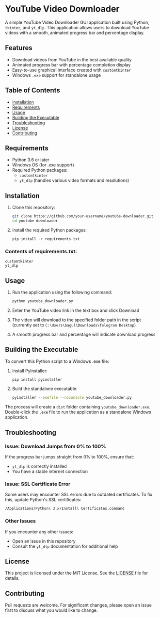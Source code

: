 # YouTube Video Downloader

A simple YouTube Video Downloader GUI application built using Python, `tkinter`, and `yt_dlp`. This application allows users to download YouTube videos with a smooth, animated progress bar and percentage display.

## Features

- Download videos from YouTube in the best available quality
- Animated progress bar with percentage completion display
- Easy-to-use graphical interface created with `customtkinter`
- Windows `.exe` support for standalone usage

## Table of Contents

- [Installation](#installation)
- [Requirements](#requirements)
- [Usage](#usage)
- [Building the Executable](#building-the-executable)
- [Troubleshooting](#troubleshooting)
- [License](#license)
- [Contributing](#contributing)

## Requirements

- Python 3.6 or later
- Windows OS (for .exe support)
- Required Python packages:
  - `customtkinter`
  - `yt_dlp` (handles various video formats and resolutions)

## Installation

1. Clone this repository:
   ```bash
   git clone https://github.com/your-username/youtube-downloader.git
   cd youtube-downloader
   ```

2. Install the required Python packages:
   ```bash
   pip install -r requirements.txt
   ```

### Contents of requirements.txt:
```plaintext
customtkinter
yt_dlp
```

## Usage

1. Run the application using the following command:
   ```bash
   python youtube_downloader.py
   ```

2. Enter the YouTube video link in the text box and click Download
3. The video will download to the specified folder path in the script (currently set to `C:\Users\bagul\Downloads\Telegram Desktop`)
4. A smooth progress bar and percentage will indicate download progress

## Building the Executable

To convert this Python script to a Windows .exe file:

1. Install PyInstaller:
   ```bash
   pip install pyinstaller
   ```

2. Build the standalone executable:
   ```bash
   pyinstaller --onefile --noconsole youtube_downloader.py
   ```

The process will create a `dist` folder containing `youtube_downloader.exe`. Double-click the `.exe` file to run the application as a standalone Windows application.

## Troubleshooting

### Issue: Download Jumps from 0% to 100%

If the progress bar jumps straight from 0% to 100%, ensure that:
- `yt_dlp` is correctly installed
- You have a stable internet connection

### Issue: SSL Certificate Error

Some users may encounter SSL errors due to outdated certificates. To fix this, update Python's SSL certificates:
```bash
/Applications/Python\ 3.x/Install\ Certificates.command
```

### Other Issues

If you encounter any other issues:
- Open an issue in this repository
- Consult the `yt_dlp` documentation for additional help

## License

This project is licensed under the MIT License. See the [LICENSE](LICENSE) file for details.

## Contributing

Pull requests are welcome. For significant changes, please open an issue first to discuss what you would like to change.
